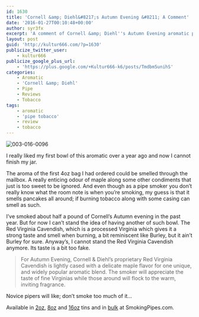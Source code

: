 ```yaml
---
id: 1630
title: 'Cornell &amp; Diehl&#8217;s Autumn Evening &#8211; A Comment'
date: '2016-01-27T00:10:48+00:00'
author: syr3fx
excerpt: 'A comment of Cornell &amp; Diehl''s Autumn Evening aromatic pipe tobacco blend.'
layout: post
guid: 'http://kultur666.com/?p=1630'
publicize_twitter_user:
    - kultur666
publicize_google_plus_url:
    - 'https://plus.google.com/+Kultur666-k6/posts/Tmdbm5unihS'
categories:
    - Aromatic
    - 'Cornell &amp; Diehl'
    - Pipe
    - Reviews
    - Tobacco
tags:
    - aromatic
    - 'pipe tobacco'
    - review
    - tobacco
---
```


![003-016-0096](http://localhost:8080/wp-content/uploads/2016/01/003-016-0096.jpg)

I really liked my first bowl of this aromatic over a year ago and now I cannot finish my jar.

The aroma of the first 4oz bag I had ordered could be smelled through the mailbox. A really enticing odour of maple along some other condiments that just is too sweet to be ignored. And even though as a pipe smoker you don’t really know what the room note is when you’re smoking, my guess is that it smells pancakes all around; if burning tobacco along with some casing can smell as such.

I’ve smoked about half a pound of Cornell’s Autumn evening in the past year. But for now I can’t stand the idea of having another of such bowl. The Red Virginia Cavendish, which is a processed Virginia which gives it a strong taste and smell when burning, a bit reminiscent like Burley, but it ain’t Burley for sure. Anyway’s, I cannot stand the Red Virginia Cavendish anymore. Its taste is a bit too fake.

> For Autumn Evening, Cornell &amp; Diehl’s proprietary Red Virginia Cavendish is lightly cased with a delicate maple flavor for one unique, and widely popular aromatic blend. The smoker will appreciate the taste of fine Virginias while those around will flock to the warm, inviting fragrance.

Novice pipers will like; don’t smoke too much of it…

Available in [2oz](http://www.smokingpipes.com/tobacco/by-maker/cornell-diehl/moreinfo.cfm?product_id=27404), [8oz](http://www.smokingpipes.com/tobacco/by-maker/cornell-diehl/moreinfo.cfm?product_id=8237) and [16oz](http://www.smokingpipes.com/tobacco/by-maker/cornell-diehl/moreinfo.cfm?product_id=66107) tins and in [bulk](http://www.smokingpipes.com/tobacco/by-maker/cornell-diehl/bulk/moreinfo.cfm?product_id=135019) at SmokingPipes.com.